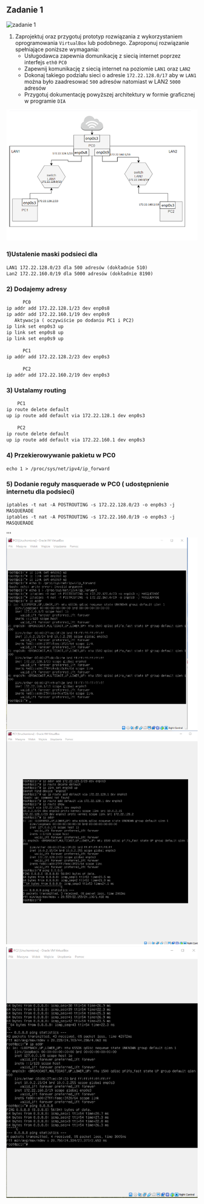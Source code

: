 Zadanie 1
---------

![zadanie 1](zadanie-1.svg)

1. Zaprojektuj oraz przygotuj prototyp rozwiązania z wykorzystaniem oprogramowania ``VirtualBox`` lub podobnego. 
Zaproponuj rozwiązanie spełniające poniższe wymagania:
   * Usługodawca zapewnia domunikację z siecią internet poprzez interfejs ``eth0`` ``PC0``
   * Zapewnij komunikację z siecią internet na poziomie ``LAN1`` oraz ``LAN2``
   * Dokonaj takiego podziału sieci o adresie ``172.22.128.0/17`` aby w ``LAN1`` można było zaadresować ``500`` adresów natomiast w LAN2 ``5000`` adresów    
   * Przygotuj dokumentację powyższej architektury w formie graficznej w programie ``DIA``
 

![Diagram](diag2.png)

### 1)Ustalenie maski podsieci dla

    LAN1 172.22.128.0/23 dla 500 adresów (dokładnie 510)
    Lan2 172.22.160.0/19 dla 5000 adresów (dokładnie 8190)

### 2) Dodajemy adresy 
          PC0
    ip addr add 172.22.128.1/23 dev enp0s8 
    ip addr add 172.22.160.1/19 dev enp0s9
       Aktywacja ( oczywiście po dodaniu PC1 i PC2)
    ip link set enp0s3 up
    ip link set enp0s8 up
    ip link set enp0s9 up

          PC1
    ip addr add 172.22.128.2/23 dev enp0s3

          PC2
    ip addr add 172.22.160.2/19 dev enp0s3

### 3) Ustalamy routing 
        PC1
    ip route delete default
    up ip route add default via 172.22.128.1 dev enp0s3

        PC2
    ip route delete default
    up ip route add default via 172.22.160.1 dev enp0s3

### 4) Przekierowywanie pakietu w PC0
    echo 1 > /proc/sys/net/ipv4/ip_forward 

### 5) Dodanie reguły masquerade w PC0 ( udostępnienie internetu dla podsieci)
    iptables -t nat -A POSTROUTING -s 172.22.128.0/23 -o enp0s3 -j MASQUERADE
    iptables -t nat -A POSTROUTING -s 172.22.160.0/19 -o enp0s3 -j MASQUERADE
     
'''
![PC0](PC0.png)
![PC1](PC1.png)
![PC2](PC2.png)
